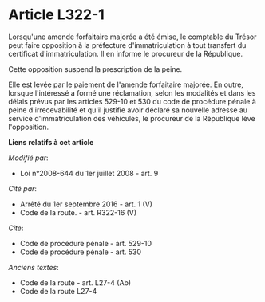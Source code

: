 # Article L322-1

Lorsqu'une amende forfaitaire majorée a été émise, le comptable du Trésor peut faire opposition à la préfecture
d'immatriculation à tout transfert du certificat d'immatriculation. Il en informe le procureur de la République. 

Cette opposition suspend la prescription de la peine. 

Elle est levée par le paiement de l'amende forfaitaire majorée. En outre, lorsque l'intéressé a formé une réclamation, selon
les modalités et dans les délais prévus par les articles 529-10 et 530 du code de procédure pénale à peine d'irrecevabilité
et qu'il justifie avoir déclaré sa nouvelle adresse au service d'immatriculation des véhicules, le procureur de la République
lève l'opposition.

**Liens relatifs à cet article**

_Modifié par_:

  - Loi n°2008-644 du 1er juillet 2008 - art. 9

_Cité par_:

  - Arrêté du 1er septembre 2016 - art. 1 (V)
  - Code de la route. - art. R322-16 (V)

_Cite_:

  - Code de procédure pénale - art. 529-10
  - Code de procédure pénale - art. 530

_Anciens textes_:

  - Code de la route - art. L27-4 (Ab)
  - Code de la route L27-4
